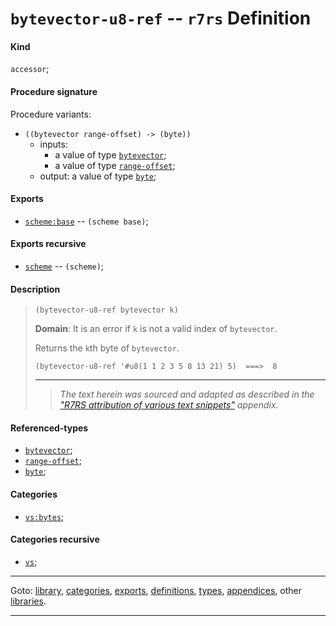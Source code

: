 

<a id='definition__r7rs__bytevector-u8-ref'></a>

# `bytevector-u8-ref` -- `r7rs` Definition


<a id='definition__r7rs__bytevector-u8-ref__kind'></a>

#### Kind

`accessor`;


<a id='definition__r7rs__bytevector-u8-ref__procedure-signature'></a>

#### Procedure signature

Procedure variants:
 * `((bytevector range-offset) -> (byte))`
   * inputs:
     * a value of type [`bytevector`](../../r7rs/types/bytevector.md#type__r7rs__bytevector);
     * a value of type [`range-offset`](../../r7rs/types/range-offset.md#type__r7rs__range-offset);
   * output: a value of type [`byte`](../../r7rs/types/byte.md#type__r7rs__byte);


<a id='definition__r7rs__bytevector-u8-ref__exports'></a>

#### Exports

 * [`scheme:base`](../../r7rs/exports/scheme_3a_base.md#export__r7rs__scheme_3a_base) -- `(scheme base)`;


<a id='definition__r7rs__bytevector-u8-ref__exports-recursive'></a>

#### Exports recursive

 * [`scheme`](../../r7rs/exports/scheme.md#export__r7rs__scheme) -- `(scheme)`;


<a id='definition__r7rs__bytevector-u8-ref__description'></a>

#### Description

> ````
> (bytevector-u8-ref bytevector k)
> ````
> 
> 
> **Domain**:  It is an error if `k` is not a valid index of `bytevector`.
> 
> Returns the `k`th byte of `bytevector`.
> 
> ````
> (bytevector-u8-ref '#u8(1 1 2 3 5 8 13 21) 5)  ===>  8
> ````
> 
> 
> ----
> > *The text herein was sourced and adapted as described in the ["R7RS attribution of various text snippets"](../../r7rs/appendices/attribution.md#appendix__r7rs__attribution) appendix.*


<a id='definition__r7rs__bytevector-u8-ref__referenced-types'></a>

#### Referenced-types

 * [`bytevector`](../../r7rs/types/bytevector.md#type__r7rs__bytevector);
 * [`range-offset`](../../r7rs/types/range-offset.md#type__r7rs__range-offset);
 * [`byte`](../../r7rs/types/byte.md#type__r7rs__byte);


<a id='definition__r7rs__bytevector-u8-ref__categories'></a>

#### Categories

 * [`vs:bytes`](../../vonuvoli/categories/vs_3a_bytes.md#category__vonuvoli__vs_3a_bytes);


<a id='definition__r7rs__bytevector-u8-ref__categories-recursive'></a>

#### Categories recursive

 * [`vs`](../../vonuvoli/categories/vs.md#category__vonuvoli__vs);

----

Goto: [library](../../r7rs/_index.md#library__r7rs), [categories](../../r7rs/categories/_index.md#toc__r7rs__categories), [exports](../../r7rs/exports/_index.md#toc__r7rs__exports), [definitions](../../r7rs/definitions/_index.md#toc__r7rs__definitions), [types](../../r7rs/types/_index.md#toc__r7rs__types), [appendices](../../r7rs/appendices/_index.md#toc__r7rs__appendices), other [libraries](../../_libraries.md#toc__libraries).

----

